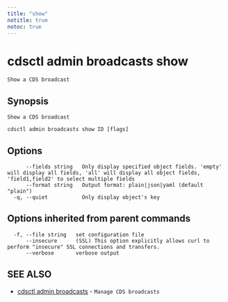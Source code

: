 ```yaml
---
title: "show"
notitle: true
notoc: true
---
```

# cdsctl admin broadcasts show

`Show a CDS broadcast`

## Synopsis

`Show a CDS broadcast`

```
cdsctl admin broadcasts show ID [flags]
```

## Options

```
      --fields string   Only display specified object fields. 'empty' will display all fields, 'all' will display all object fields, 'field1,field2' to select multiple fields
      --format string   Output format: plain|json|yaml (default "plain")
  -q, --quiet           Only display object's key
```

## Options inherited from parent commands

```
  -f, --file string   set configuration file
      --insecure      (SSL) This option explicitly allows curl to perform "insecure" SSL connections and transfers.
      --verbose       verbose output
```

## SEE ALSO

* [cdsctl admin broadcasts](/docs/components/cdsctl/admin/broadcasts/)	 - `Manage CDS broadcasts`

